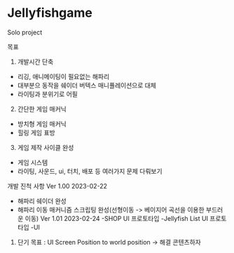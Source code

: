 # Jellyfishgame
Solo project

목표

1. 개발시간 단축
- 리깅, 애니메이팅이 필요없는 해파리
- 대부분으 동작을 쉐이더 버텍스 매니퓰레이션으로 대체
- 라이팅과 분위기로 어필
2. 간단한 게임 매커닉
- 방치형 게임 매커닉
- 힐링 게임 표방
3. 게임 제작 사이클 완성
- 게임 시스템
- 라이팅, 사운드, ui, 터치, 배포 등 여러가지 문제 다뤄보기

개발 진척 사항
Ver 1.00 2023-02-22
- 해파리 쉐이더 완성
- 해파리 이동 매커니즘 스크립팅 완성(선형이동 -> 베이지어 곡선을 이용한 부드러운 이동)
Ver 1.01 2023-02-24
-SHOP UI 프로토타입
-Jellyfish List UI 프로토타입
-UI

1) 단기 목표 : UI Screen Position to world position -> 해결
              콘텐츠하자
